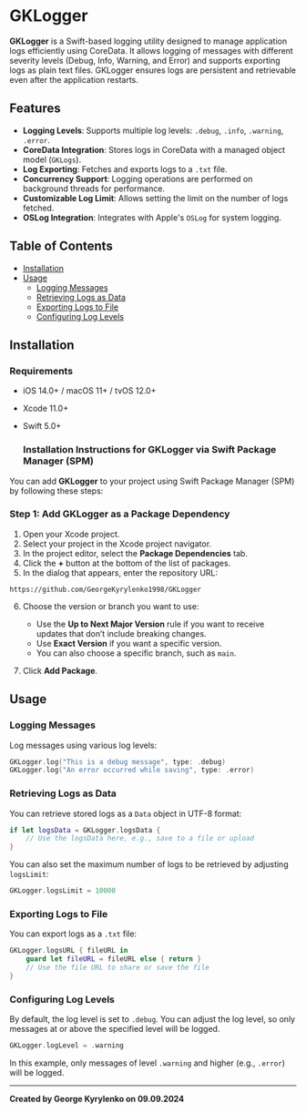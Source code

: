 # GKLogger

**GKLogger** is a Swift-based logging utility designed to manage application logs efficiently using CoreData. It allows logging of messages with different severity levels (Debug, Info, Warning, and Error) and supports exporting logs as plain text files. GKLogger ensures logs are persistent and retrievable even after the application restarts.

## Features

- **Logging Levels**: Supports multiple log levels: `.debug`, `.info`, `.warning`, `.error`.
- **CoreData Integration**: Stores logs in CoreData with a managed object model (`GKLogs`).
- **Log Exporting**: Fetches and exports logs to a `.txt` file.
- **Concurrency Support**: Logging operations are performed on background threads for performance.
- **Customizable Log Limit**: Allows setting the limit on the number of logs fetched.
- **OSLog Integration**: Integrates with Apple's `OSLog` for system logging.

## Table of Contents

- [Installation](#installation)
- [Usage](#usage)
  - [Logging Messages](#logging-messages)
  - [Retrieving Logs as Data](#retrieving-logs-as-data)
  - [Exporting Logs to File](#exporting-logs-to-file)
  - [Configuring Log Levels](#configuring-log-levels)

## Installation

### Requirements

- iOS 14.0+ / macOS 11+ / tvOS 12.0+
- Xcode 11.0+
- Swift 5.0+

  
  ### Installation Instructions for GKLogger via Swift Package Manager (SPM)

You can add **GKLogger** to your project using Swift Package Manager (SPM) by following these steps:

### Step 1: Add GKLogger as a Package Dependency

1. Open your Xcode project.
2. Select your project in the Xcode project navigator.
3. In the project editor, select the **Package Dependencies** tab.
4. Click the **+** button at the bottom of the list of packages.
5. In the dialog that appears, enter the repository URL:

```
https://github.com/GeorgeKyrylenko1998/GKLogger
```

6. Choose the version or branch you want to use:
   - Use the **Up to Next Major Version** rule if you want to receive updates that don’t include breaking changes.
   - Use **Exact Version** if you want a specific version.
   - You can also choose a specific branch, such as `main`.

7. Click **Add Package**.

## Usage

### Logging Messages

Log messages using various log levels:

```swift
GKLogger.log("This is a debug message", type: .debug)
GKLogger.log("An error occurred while saving", type: .error)
```

### Retrieving Logs as Data

You can retrieve stored logs as a `Data` object in UTF-8 format:

```swift
if let logsData = GKLogger.logsData {
    // Use the logsData here, e.g., save to a file or upload
}
```

You can also set the maximum number of logs to be retrieved by adjusting `logsLimit`:

```swift
GKLogger.logsLimit = 10000
```

### Exporting Logs to File

You can export logs as a `.txt` file:

```swift
GKLogger.logsURL { fileURL in
    guard let fileURL = fileURL else { return }
    // Use the file URL to share or save the file
}
```

### Configuring Log Levels

By default, the log level is set to `.debug`. You can adjust the log level, so only messages at or above the specified level will be logged.

```swift
GKLogger.logLevel = .warning
```

In this example, only messages of level `.warning` and higher (e.g., `.error`) will be logged.

---

**Created by George Kyrylenko on 09.09.2024**
